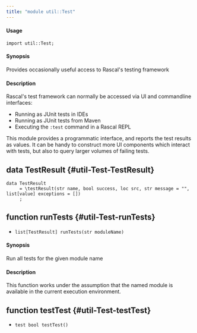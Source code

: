 ```yaml
---
title: "module util::Test"
---
```


#### Usage

`import util::Test;`

#### Synopsis

Provides occasionally useful access to Rascal's testing framework

#### Description



Rascal's test framework can normally be accessed via UI and commandline interfaces:

  * Running as JUnit tests in IDEs
  * Running as JUnit tests from Maven
  * Executing the `:test` command in a Rascal REPL
  
This module provides a programmatic interface, and reports the test results
as values. It can be handy to construct more UI components which interact
with tests, but also to query larger volumes of failing tests. 


## data TestResult {#util-Test-TestResult}

```rascal
data TestResult  
     = \testResult(str name, bool success, loc src, str message = "", list[value] exceptions = [])
     ;
```

## function runTests {#util-Test-runTests}

* ``list[TestResult] runTests(str moduleName)``

#### Synopsis

Run all tests for the given module name

#### Description


This function works under the assumption that the named module is available in the current execution environment.

## function testTest {#util-Test-testTest}

* ``test bool testTest()``

